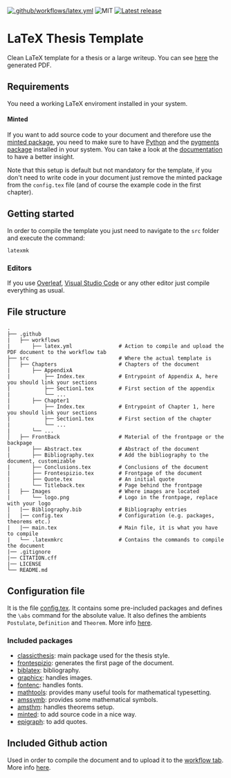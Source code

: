 [![.github/workflows/latex.yml](https://github.com/Pinzauti/LaTeX-thesis-template/actions/workflows/latex.yml/badge.svg)](https://github.com/Pinzauti/LaTeX-thesis-template/actions/workflows/latex.yml)
![MIT](https://img.shields.io/badge/license-MIT-brightgreen) 
[![Latest release](https://badgen.net/github/release/Pinzauti/LaTeX-thesis-template)](https://github.com/Pinzauti/LaTeX-thesis-template/releases/tag/v1.1)
# LaTeX Thesis Template
Clean LaTeX template for a thesis or a large writeup. You can see [here](https://github.com/Pinzauti/LaTeX-thesis-template/releases/download/v1.2/template.pdf) the generated PDF.

## Requirements
You need a working LaTeX enviroment installed in your system.
#### Minted
If you want to add source code to your document and therefore use the [minted package](https://ctan.org/pkg/minted?lang=en), you need to make sure to have [Python](https://www.python.org/) and the [pygments package](https://pygments.org/) installed in your system. You can take a look at the [documentation](http://tug.ctan.org/macros/latex/contrib/minted/minted.pdf) to have a better insight.

Note that this setup is default but not mandatory for the template, if you don't need to write code in your document just remove the minted package from the ```config.tex``` file (and of course the example code in the first chapter).

## Getting started

In order to compile the template you just need to navigate to the ```src``` folder and execute the command:

```
latexmk
```

### Editors
If you use [Overleaf](https://www.overleaf.com/project), [Visual Studio Code](https://code.visualstudio.com/) or any other editor just compile everything as usual.

## File structure
    .
    ├── .github                               
    |   ├── workflows
    |       ├── latex.yml               # Action to compile and upload the PDF document to the workflow tab  
    ├── src                             # Where the actual template is               
    │   ├── Chapters                    # Chapters of the document
    |       ├── AppendixA               
    |           ├── Index.tex           # Entrypoint of Appendix A, here you should link your sections
    |           ├── Section1.tex        # First section of the appendix
    |           └── ...
    |       ├── Chapter1
    |           ├── Index.tex           # Entrypoint of Chapter 1, here you should link your sections
    |           ├── Section1.tex        # First section of the chapter
    |           └── ...
    |       └── ...
    │   ├── FrontBack                   # Material of the frontpage or the backpage
    |       ├── Abstract.tex            # Abstract of the document
    |       ├── Bibliography.tex        # Add the bibliography to the document, customizable
    |       ├── Conclusions.tex         # Conclusions of the document
    |       ├── Frontespizio.tex        # Frontpage of the document
    |       ├── Quote.tex               # An initial quote 
    |       └── Titleback.tex           # Page behind the frontpage
    |   ├── Images                      # Where images are located
    |       └── logo.png                # Logo in the frontpage, replace with your logo
    │   |── Bibliography.bib            # Bibliography entries
    |   |── config.tex                  # Configuration (e.g. packages, theorems etc.)
    |   |── main.tex                    # Main file, it is what you have to compile
    |   └── .latexmkrc                  # Contains the commands to compile the document
    |── .gitignore
    |── CITATION.cff
    |── LICENSE
    └── README.md
 
## Configuration file
It is the file [config.tex](https://github.com/Pinzauti/LaTeX-thesis-template/blob/main/src/config.tex). It contains some pre-included packages and defines the ```\abs``` command for the absolute value. It also defines the ambients ```Postulate```, ```Definition``` and ```Theorem```. More info [here](http://www.ams.org/arc/tex/amscls/amsthdoc.pdf).

### Included packages

- [classicthesis](https://ctan.org/pkg/classicthesis): main package used for the thesis style.
- [frontespizio](https://ctan.org/pkg/frontespizio): generates the first page of the document.
- [biblatex](https://ctan.org/pkg/biblatex): bibliography.
- [graphicx](https://ctan.org/pkg/graphicx): handles images.
- [fontenc](https://ctan.org/pkg/fontenc): handles fonts.
- [mathtools](https://ctan.org/pkg/mathtools): provides many useful tools for mathematical typesetting.
- [amssymb](https://ctan.org/pkg/amsfonts): provides some mathematical symbols.
- [amsthm](https://ctan.org/pkg/amsthm): handles theorems setup.
- [minted](https://ctan.org/pkg/minted): to add source code in a nice way.
- [epigraph](https://ctan.org/pkg/epigraph): to add quotes.

## Included Github action

Used in order to compile the document and to upload it to the [workflow tab](https://github.com/Pinzauti/LaTeX-thesis-template/actions/workflows/latex.yml). More info [here](https://github.com/xu-cheng/latex-action/).
